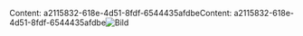 <span data-ttu-id="4fd07-101">Content: a2115832-618e-4d51-8fdf-6544435afdbe</span><span class="sxs-lookup"><span data-stu-id="4fd07-101">Content: a2115832-618e-4d51-8fdf-6544435afdbe</span></span>![Bild](f0c5d8e2-43c9-4bc4-a962-fbf1214b23b3.png)
